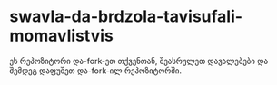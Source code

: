 # swavla-da-brdzola-tavisufali-momavlistvis

ეს რეპოზიტორი და-fork-ეთ თქვენთან, შეასრულეთ დავალებები და შემდეგ დაფუშეთ და-fork-ილ რეპოზიტორში.
